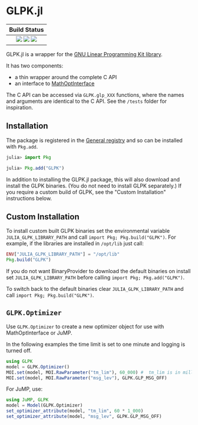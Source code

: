 #  GLPK.jl

| **Build Status**                                                                                    |
|:---------------------------------------------------------------------------------------------------:|
| [![][travis-img]][travis-url] [![][appveyor-img]][appveyor-url] [![][coveralls-img]][coveralls-url] |

GLPK.jl is a wrapper for the [GNU Linear Programming Kit library](http://www.gnu.org/software/glpk).

It has two components:
 - a thin wrapper around the complete C API
 - an interface to [MathOptInterface](https://github.com/jump-dev/MathOptInterface.jl)

The C API can be accessed via `GLPK.glp_XXX` functions, where the names and
arguments are identical to the C API. See the `/tests` folder for inspiration.

## Installation

The package is registered in the [General registry](https://github.com/JuliaRegistries/General/)
and so can be installed with `Pkg.add`.

```julia
julia> import Pkg

julia> Pkg.add("GLPK")
```

In addition to installing the GLPK.jl package, this will also download and
install the GLPK binaries. (You do not need to install GLPK separately.) If you
require a custom build of GLPK, see the "Custom Installation" instructions
below.

## Custom Installation

To install custom built GLPK binaries set the environmental variable
`JULIA_GLPK_LIBRARY_PATH` and call `import Pkg; Pkg.build("GLPK")`. For example,
if the libraries are installed in `/opt/lib` just call:
```julia
ENV["JULIA_GLPK_LIBRARY_PATH"] = "/opt/lib"
Pkg.build("GLPK")
```

If you do not want BinaryProvider to download the default binaries on install
set  `JULIA_GLPK_LIBRARY_PATH`  before calling `import Pkg; Pkg.add("GLPK")`.

To switch back to the default binaries clear `JULIA_GLPK_LIBRARY_PATH` and call
`import Pkg; Pkg.build("GLPK")`.

## `GLPK.Optimizer`

Use `GLPK.Optimizer` to create a new optimizer object for use with
MathOptInterface or JuMP.

In the following examples the time limit is set to one minute and logging is
turned off.
```julia
using GLPK
model = GLPK.Optimizer()
MOI.set(model, MOI.RawParameter("tm_lim"), 60_000) #  tm_lim is in milliseconds.
MOI.set(model, MOI.RawParameter("msg_lev"), GLPK.GLP_MSG_OFF)
```

For JuMP, use:
```julia
using JuMP, GLPK
model = Model(GLPK.Optimizer)
set_optimizer_attribute(model, "tm_lim", 60 * 1_000)
set_optimizer_attribute(model, "msg_lev", GLPK.GLP_MSG_OFF)
```

[travis-img]: https://api.travis-ci.org/JuliaOpt/GLPK.jl.svg?branch=master
[travis-url]: https://travis-ci.org/JuliaOpt/GLPK.jl

[appveyor-img]: https://ci.appveyor.com/api/projects/status/4t5e2dir3gp7fb6h?svg=true
[appveyor-url]: https://ci.appveyor.com/project/JuliaOpt/glpk-jl

[coveralls-img]: https://img.shields.io/coveralls/JuliaOpt/GLPK.jl.svg
[coveralls-url]: https://coveralls.io/r/JuliaOpt/GLPK.jl
